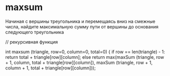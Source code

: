 # maxsum
Начиная с вершины треугольника и перемещаясь вниз на смежные числа, найдите максимальную сумму пути от вершины до основания следующего треугольника

// рекурсивная функция 

int maxsum (triangle, row=0, column=0, total=0)
{ 
if row == len(triangle) - 1:
        return total + triangle[row][column];
else
    return max(maxSum (triangle, row + 1, column, total + triangle[row][column]),
               maxSum (triangle, row + 1, column + 1, total + triangle[row][column]));
